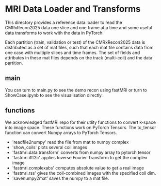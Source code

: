# MRI Data Loader and Transforms
This directory provides a reference data loader to read the CMRxRecon2025 data one
slice and one frame at a time and some useful data transforms to work with the data in PyTorch.

Each partition (train, validation or test) of the CMRxRecon2025 data is distributed as a set of mat files, such that each mat file contains data from one case with multiple slices and time frames. The set of fields and attributes in these mat files depends on the track (multi-coil) and the data partition.

## main
You can turn to main.py to see the demo recon using fastMRI or turn to ShowCase.ipynb to see the visualisation directly.


## functions
We acknowledged fastMRI repo for their utlity functions to convert k-space into image space. These functions work on PyTorch Tensors. The to_tensor function can convert Numpy arrays to PyTorch Tensors.

* 'readfile2numpy' read the file from mat to numpy complex
* 'show_coils' plots several coil images 
* 'fastmri.data.transform' converts from numpy array to pytorch tensor
* 'fastmri.ifft2c' applies Inverse Fourier Transform to get the complex image
* 'fastmri.complexabs' computes absolute value to get a real image
* 'fastmri.rss' gives the coil-combined images with the specified coil dim.
* 'savenumpy2mat' saves the numpy to a mat file.
